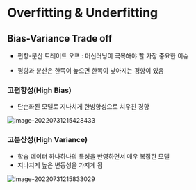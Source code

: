 # Overfitting & Underfitting

## Bias-Variance Trade off

- 편향-분산 트레이드 오프 : 머신러닝이 극복해야 할 가장 중요한 이슈

- 평향과 분산은 한쪽이 높으면 한쪽이 낮아지는 경향이 있음

### 고편향성(High Bias)

- 단순화된 모델로 지나치게 한방향성으로 치우친 경향

![image-20220731215428433](C:\Users\82105\ML\image\HighBias.png)

### 고분산성(High Variance)

- 학습 데이터 하나하나의 특성을 반영하면서 매우 복잡한 모델
- 지나치게 높은 변동성을 가지게 됨

![image-20220731215833029](C:\Users\82105\ML\image\HighVariance.png)